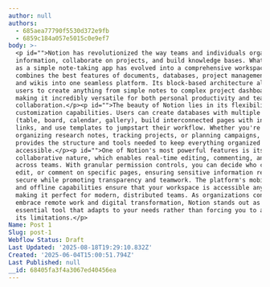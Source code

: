 ```yaml
---
author: null
authors:
  - 685aea77790f5530d372e9fb
  - 6859c184a057e5015c0e9ef7
body: >-
  <p id="">Notion has revolutionized the way teams and individuals organize
  information, collaborate on projects, and build knowledge bases. What started
  as a simple note-taking app has evolved into a comprehensive workspace that
  combines the best features of documents, databases, project management tools,
  and wikis into one seamless platform. Its block-based architecture allows
  users to create anything from simple notes to complex project dashboards,
  making it incredibly versatile for both personal productivity and team
  collaboration.</p><p id="">The beauty of Notion lies in its flexibility and
  customization capabilities. Users can create databases with multiple views
  (table, board, calendar, gallery), build interconnected pages with internal
  links, and use templates to jumpstart their workflow. Whether you're
  organizing research notes, tracking projects, or planning campaigns, Notion
  provides the structure and tools needed to keep everything organized and
  accessible.</p><p id="">One of Notion's most powerful features is its
  collaborative nature, which enables real-time editing, commenting, and sharing
  across teams. With granular permission controls, you can decide who can view,
  edit, or comment on specific pages, ensuring sensitive information remains
  secure while promoting transparency and teamwork. The platform's mobile apps
  and offline capabilities ensure that your workspace is accessible anywhere,
  making it perfect for modern, distributed teams. As organizations continue to
  embrace remote work and digital transformation, Notion stands out as an
  essential tool that adapts to your needs rather than forcing you to adapt to
  its limitations.</p>
Name: Post 1
Slug: post-1
Webflow Status: Draft
Last Updated: '2025-08-18T19:29:10.832Z'
Created: '2025-06-04T15:00:51.794Z'
Last Published: null
__id: 68405fa3f4a3067ed40456ea
---
```


